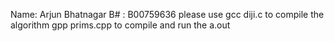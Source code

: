 Name: Arjun Bhatnagar
B# : B00759636
please use 
gcc diji.c
to compile the algorithm
gpp prims.cpp
to compile
and run the a.out 
